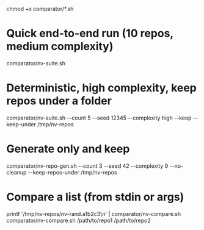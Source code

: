 chmod +x comparator/*.sh

# Quick end-to-end run (10 repos, medium complexity)
comparator/nv-suite.sh

# Deterministic, high complexity, keep repos under a folder
comparator/nv-suite.sh --count 5 --seed 12345 --complexity high --keep --keep-under /tmp/nv-repos

# Generate only and keep
comparator/nv-repo-gen.sh --count 3 --seed 42 --complexity 9 --no-cleanup --keep-repos-under /tmp/nv-repos

# Compare a list (from stdin or args)
printf '/tmp/nv-repos/nv-rand.a1b2c3\n' | comparator/nv-compare.sh
comparator/nv-compare.sh /path/to/repo1 /path/to/repo2